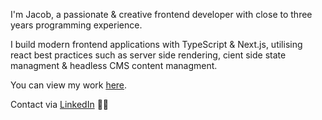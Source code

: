I'm Jacob, a passionate & creative frontend developer with close to three years programming experience. 

I build modern frontend applications with TypeScript & Next.js, utilising react best practices such as server side rendering, cient side state managment & headless CMS content managment.

You can view my work [here](https://jacobbidmead.com/).

Contact via [LinkedIn](https://www.linkedin.com/in/jacob-bidmead-27810b253/) ✌🏻
